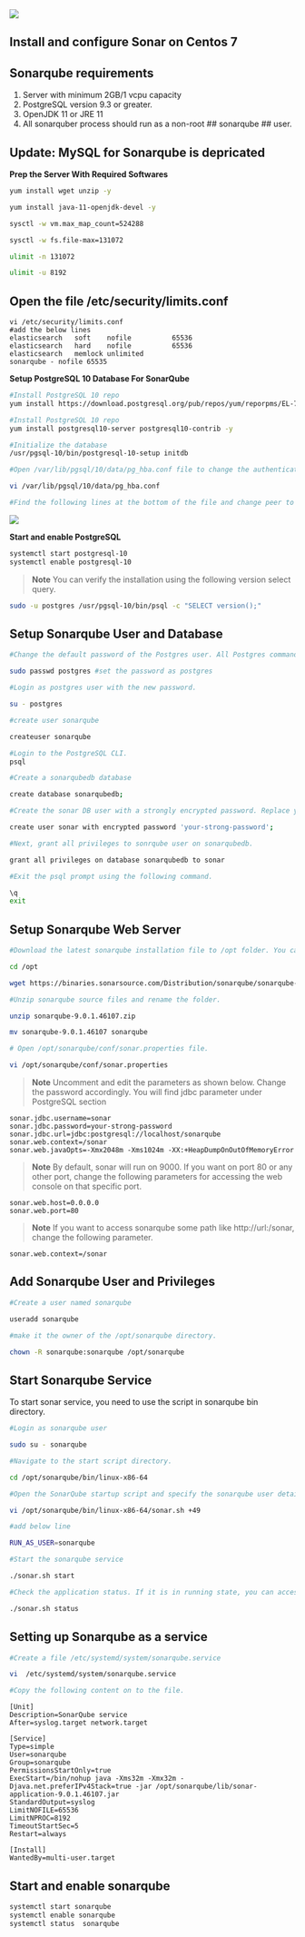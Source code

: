 <img src="../images/c4logo.png">


## Install and configure Sonar on Centos 7



## Sonarqube requirements
1. Server with minimum 2GB/1 vcpu capacity
2. PostgreSQL version 9.3 or greater.
3. OpenJDK 11 or JRE 11
4. All sonarquber process should run as a non-root ## sonarqube ## user.

## Update: MySQL for Sonarqube is depricated


**Prep the Server With Required Softwares**
```bash
yum install wget unzip -y

yum install java-11-openjdk-devel -y

sysctl -w vm.max_map_count=524288

sysctl -w fs.file-max=131072

ulimit -n 131072

ulimit -u 8192

```
## Open the file /etc/security/limits.conf
```
vi /etc/security/limits.conf
#add the below lines
elasticsearch   soft    nofile          65536
elasticsearch   hard    nofile          65536
elasticsearch   memlock unlimited
sonarqube - nofile 65535
```

**Setup PostgreSQL 10 Database For SonarQube**
```bash
#Install PostgreSQL 10 repo
yum install https://download.postgresql.org/pub/repos/yum/reporpms/EL-7-x86_64/pgdg-redhat-repo-latest.noarch.rpm -y

#Install PostgreSQL 10 repo
yum install postgresql10-server postgresql10-contrib -y

#Initialize the database
/usr/pgsql-10/bin/postgresql-10-setup initdb

#Open /var/lib/pgsql/10/data/pg_hba.conf file to change the authentication to md5.

vi /var/lib/pgsql/10/data/pg_hba.conf

#Find the following lines at the bottom of the file and change peer to trust and idnet to md5
```
<img src="../images/peer-to-trust.JPG">

**Start and enable PostgreSQL**
```bash
systemctl start postgresql-10
systemctl enable postgresql-10
```
>**Note** You can verify the installation using the following version select query.
```bash
sudo -u postgres /usr/pgsql-10/bin/psql -c "SELECT version();"
```

## Setup Sonarqube User and Database
```bash
#Change the default password of the Postgres user. All Postgres commands have to be executed from this user.

sudo passwd postgres #set the password as postgres

#Login as postgres user with the new password.

su - postgres

#create user sonarqube

createuser sonarqube

#Login to the PostgreSQL CLI.
psql

#Create a sonarqubedb database

create database sonarqubedb;

#Create the sonar DB user with a strongly encrypted password. Replace your-strong-password with a strong password.

create user sonar with encrypted password 'your-strong-password'; 

#Next, grant all privileges to sonrqube user on sonarqubedb.

grant all privileges on database sonarqubedb to sonar

#Exit the psql prompt using the following command.

\q
exit
```

## Setup Sonarqube Web Server
```bash
#Download the latest sonarqube installation file to /opt folder. You can get the latest download link from here. http://www.sonarqube.org/downloads/

cd /opt

wget https://binaries.sonarsource.com/Distribution/sonarqube/sonarqube-9.0.1.46107.zip

#Unzip sonarqube source files and rename the folder.

unzip sonarqube-9.0.1.46107.zip

mv sonarqube-9.0.1.46107 sonarqube

# Open /opt/sonarqube/conf/sonar.properties file.

vi /opt/sonarqube/conf/sonar.properties

```
>**Note** Uncomment and edit the parameters as shown below. Change the password accordingly. 
You will find jdbc parameter under PostgreSQL section

```text
sonar.jdbc.username=sonar
sonar.jdbc.password=your-strong-password
sonar.jdbc.url=jdbc:postgresql://localhost/sonarqube
sonar.web.context=/sonar
sonar.web.javaOpts=-Xmx2048m -Xms1024m -XX:+HeapDumpOnOutOfMemoryError
```

>**Note** By default, sonar will run on 9000. If you want on port 80 or any other port, change the following parameters for accessing the web console on that specific port.

```
sonar.web.host=0.0.0.0
sonar.web.port=80
```
>**Note** If you want to access sonarqube some path like http://url:/sonar, change the following parameter.

```
sonar.web.context=/sonar
```

## Add Sonarqube User and Privileges

```bash
#Create a user named sonarqube

useradd sonarqube

#make it the owner of the /opt/sonarqube directory.

chown -R sonarqube:sonarqube /opt/sonarqube
```

## Start Sonarqube Service
To start sonar service, you need to use the script in sonarqube bin directory.

```bash
#Login as sonarqube user

sudo su - sonarqube

#Navigate to the start script directory.

cd /opt/sonarqube/bin/linux-x86-64

#Open the SonarQube startup script and specify the sonarqube user details.

vi /opt/sonarqube/bin/linux-x86-64/sonar.sh +49

#add below line

RUN_AS_USER=sonarqube

#Start the sonarqube service

./sonar.sh start

#Check the application status. If it is in running state, you can access the sonarqube dashboard using the DNS name or Ip address of your server:9000/sonar

./sonar.sh status
```

## Setting up Sonarqube as a service

```bash
#Create a file /etc/systemd/system/sonarqube.service

vi  /etc/systemd/system/sonarqube.service

#Copy the following content on to the file.
```
```text
[Unit]
Description=SonarQube service
After=syslog.target network.target

[Service]
Type=simple
User=sonarqube
Group=sonarqube
PermissionsStartOnly=true
ExecStart=/bin/nohup java -Xms32m -Xmx32m -Djava.net.preferIPv4Stack=true -jar /opt/sonarqube/lib/sonar-application-9.0.1.46107.jar
StandardOutput=syslog
LimitNOFILE=65536
LimitNPROC=8192
TimeoutStartSec=5
Restart=always

[Install]
WantedBy=multi-user.target
```
## Start and enable sonarqube
```bash
systemctl start sonarqube
systemctl enable sonarqube
systemctl status  sonarqube
```










